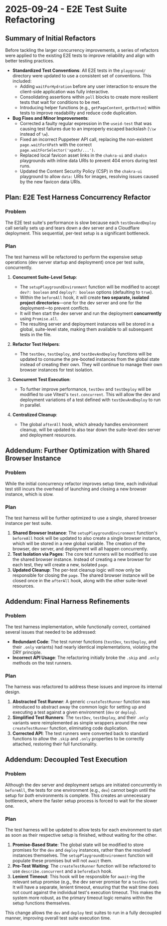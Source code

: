 # 2025-09-24 - E2E Test Suite Refactoring

## Summary of Initial Refactors

Before tackling the larger concurrency improvements, a series of refactors were applied to the existing E2E tests to improve reliability and align with better testing practices.

- **Standardized Test Conventions**: All E2E tests in the `playground/` directory were updated to use a consistent set of conventions. This included:
  - Adding `waitForHydration` before any user interaction to ensure the client-side application was fully interactive.
  - Consolidating assertions within `poll` blocks to create more resilient tests that wait for conditions to be met.
  - Introducing helper functions (e.g., `getPageContent`, `getButton`) within tests to improve readability and reduce code duplication.
- **Bug Fixes and Minor Improvements**:
  - Corrected a faulty regular expression in the `useid-test` that was causing test failures due to an improperly escaped backslash (`\\w` instead of `\w`).
  - Fixed an incorrect Puppeteer API call, replacing the non-existent `page.waitForXPath` with the correct `page.waitForSelector('xpath/...')`.
  - Replaced local favicon asset links in the `chakra-ui` and `shadcn` playgrounds with inline data URIs to prevent 404 errors during test runs.
  - Updated the Content Security Policy (CSP) in the `chakra-ui` playground to allow `data:` URIs for images, resolving issues caused by the new favicon data URIs.

## Plan: E2E Test Harness Concurrency Refactor

### Problem

The E2E test suite's performance is slow because each `testDevAndDeploy` call serially sets up and tears down a dev server and a Cloudflare deployment. This sequential, per-test setup is a significant bottleneck.

### Plan

The test harness will be refactored to perform the expensive setup operations (dev server startup and deployment) once per test suite, concurrently.

1.  **Concurrent Suite-Level Setup**:
    - The `setupPlaygroundEnvironment` function will be modified to accept `dev?: boolean` and `deploy?: boolean` options (defaulting to `true`).
    - Within the `beforeAll` hook, it will create **two separate, isolated project directories**—one for the dev server and one for the deployment—to prevent conflicts.
    - It will then start the dev server and run the deployment **concurrently** using `Promise.all`.
    - The resulting server and deployment instances will be stored in a global, suite-level state, making them available to all subsequent tests in the file.

2.  **Refactor Test Helpers**:
    - The `testDev`, `testDeploy`, and `testDevAndDeploy` functions will be updated to consume the pre-booted instances from the global state instead of creating their own. They will continue to manage their own browser instances for test isolation.

3.  **Concurrent Test Execution**:
    - To further improve performance, `testDev` and `testDeploy` will be modified to use Vitest's `test.concurrent`. This will allow the dev and deployment variations of a test defined with `testDevAndDeploy` to run in parallel.

4.  **Centralized Cleanup**:
    - The global `afterAll` hook, which already handles environment cleanup, will be updated to also tear down the suite-level dev server and deployment resources.

## Addendum: Further Optimization with Shared Browser Instance

### Problem

While the initial concurrency refactor improves setup time, each individual test still incurs the overhead of launching and closing a new browser instance, which is slow.

### Plan

The test harness will be further optimized to use a single, shared browser instance per test suite.

1.  **Shared Browser Instance**: The `setupPlaygroundEnvironment` function's `beforeAll` hook will be updated to also create a single browser instance, which will be stored in a new global variable. The creation of the browser, dev server, and deployment will all happen concurrently.
2.  **Test Isolation via Pages**: The core test runners will be modified to use the shared browser instance. Instead of creating a new browser for each test, they will create a new, isolated `page`.
3.  **Updated Cleanup**: The per-test cleanup logic will now only be responsible for closing the `page`. The shared browser instance will be closed once in the `afterAll` hook, along with the other suite-level resources.

## Addendum: Final Harness Refinements

### Problem

The test harness implementation, while functionally correct, contained several issues that needed to be addressed:

- **Redundant Code**: The test runner functions (`testDev`, `testDeploy`, and their `.only` variants) had nearly identical implementations, violating the DRY principle.
- **Incorrect API Usage**: The refactoring initially broke the `.skip` and `.only` methods on the test runners.

### Plan

The harness was refactored to address these issues and improve its internal design.

1.  **Abstracted Test Runner**: A generic `createTestRunner` function was introduced to abstract away the common logic for setting up and executing a test against a given environment (`dev` or `deploy`).
2.  **Simplified Test Runners**: The `testDev`, `testDeploy`, and their `.only` variants were reimplemented as simple wrappers around the new `createTestRunner` function, eliminating code duplication.
3.  **Corrected API**: The test runners were converted back to standard functions to allow the `.skip` and `.only` properties to be correctly attached, restoring their full functionality.

## Addendum: Decoupled Test Execution

### Problem

Although the dev server and deployment setups are initiated concurrently in `beforeAll`, the tests for one environment (e.g., `dev`) cannot begin until the setup for *both* environments is complete. This creates an unnecessary bottleneck, where the faster setup process is forced to wait for the slower one.

### Plan

The test harness will be updated to allow tests for each environment to start as soon as their respective setup is finished, without waiting for the other.

1.  **Promise-Based State**: The global state will be modified to store promises for the `dev` and `deploy` instances, rather than the resolved instances themselves. The `setupPlaygroundEnvironment` function will populate these promises but will not `await` them.
2.  **Pre-Test Waiting**: The `createTestRunner` function will be refactored to use `describe.concurrent` and a `beforeEach` hook.
3.  **Lenient Timeout**: This hook will be responsible for `await`-ing the relevant setup promise (e.g., the dev server promise for a `testDev` run). It will have a separate, lenient timeout, ensuring that the wait time does not count against the individual test's execution timeout. This makes the system more robust, as the primary timeout logic remains within the setup functions themselves.

This change allows the `dev` and `deploy` test suites to run in a fully decoupled manner, improving overall test suite execution time.
